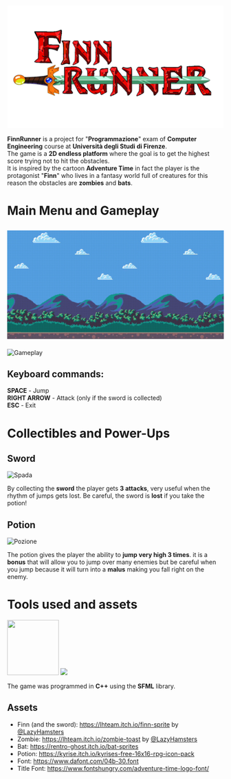 ![Title](assets/Title.png)

**FinnRunner** is a project for "**Programmazione**" exam of **Computer Engineering** course at **Università degli Studi di Firenze**.\
The game is a **2D endless platform** where the goal is to get the highest score trying not to hit the obstacles.\
It is inspired by the cartoon **Adventure Time** in fact the player is the protagonist "**Finn**" who lives in a fantasy world full of creatures for this reason the obstacles are **zombies** and **bats**.

# Main Menu and Gameplay

![Menu intro](gifs/INTRO.gif)
-
![Gameplay](gifs/Gameplay.gif)

## Keyboard commands:
**SPACE** - Jump\
**RIGHT ARROW** - Attack (only if the sword is collected)\
**ESC** - Exit

# Collectibles and Power-Ups

## Sword
![Spada](gifs/Spada.gif)

By collecting the **sword** the player gets **3 attacks**, very useful when the rhythm of jumps gets lost.
Be careful, the sword is **lost** if you take the potion! 

## Potion
![Pozione](gifs/Pozione.gif)

The potion gives the player the ability to **jump very high 3 times**.
it is a **bonus** that will allow you to jump over many enemies but be careful when you jump because it will turn into a **malus** making you fall right on the enemy.

# Tools used and assets

<img src="https://isocpp.org/assets/images/cpp_logo.png"  width="120" height="128"> <img src="https://www.sfml-dev.org/download/goodies/sfml-icon-mini.png">

The game was programmed in **C++** using the **SFML** library.

## Assets

 - Finn (and the sword): https://lhteam.itch.io/finn-sprite by [@LazyHamsters](https://twitter.com/LazyHamsters)
 - Zombie: https://lhteam.itch.io/zombie-toast by [@LazyHamsters](https://twitter.com/LazyHamsters)
 - Bat: https://rentro-ghost.itch.io/bat-sprites
 - Potion: https://kyrise.itch.io/kyrises-free-16x16-rpg-icon-pack
 - Font: https://www.dafont.com/04b-30.font
 - Title Font: https://www.fontshungry.com/adventure-time-logo-font/
